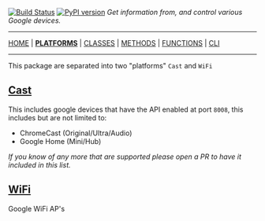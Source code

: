 [![Build Status][travis_status]][travis] [![PyPI version][pypi_badge]][pypi] _Get information from, and control various Google devices._

***

[HOME][home] | [**PLATFORMS**][platforms] | [CLASSES][classes] | [METHODS][methods] | [FUNCTIONS][functions] | [CLI][cli]

***

This package are separated into two "platforms" `Cast` and `WiFi`

## [Cast](https://ludeeus.github.io/ROOT/classes#classes-for-the-cast-platform)

This includes google devices that have the API enabled at port `8008`, this includes but are not limited to:

- ChromeCast (Original/Ultra/Audio)
- Google Home (Mini/Hub)

_If you know of any more that are supported please open a PR to have it included in this list._

## [WiFi](https://ludeeus.github.io/ROOT/classes#classes-for-the-wifi-platform)

Google WiFi AP's

<!-- menu -->
[travis]: https://travis-ci.com/ludeeus/googledevices
[travis_status]: https://travis-ci.com/ludeeus/googledevices.svg?branch=master
[pypi]:https://pypi.org/project/googledevices/
[pypi_badge]: https://badge.fury.io/py/googledevices.svg
[home]: https://ludeeus.github.io/ROOT
[platforms]: https://ludeeus.github.io/ROOT/platforms
[classes]: https://ludeeus.github.io/ROOT/classes
[methods]: https://ludeeus.github.io/ROOT/methods
[functions]: https://ludeeus.github.io/ROOT/functions
[cli]: https://ludeeus.github.io/ROOT/cli